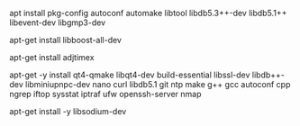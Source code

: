 apt install pkg-config autoconf automake libtool libdb5.3++-dev libdb5.1++ libevent-dev libgmp3-dev

apt-get install libboost-all-dev

apt-get install adjtimex

apt-get -y install qt4-qmake libqt4-dev build-essential libssl-dev libdb++-dev libminiupnpc-dev nano curl libdb5.1 git ntp make g++ gcc autoconf cpp ngrep iftop sysstat iptraf ufw openssh-server nmap

apt-get install -y libsodium-dev
